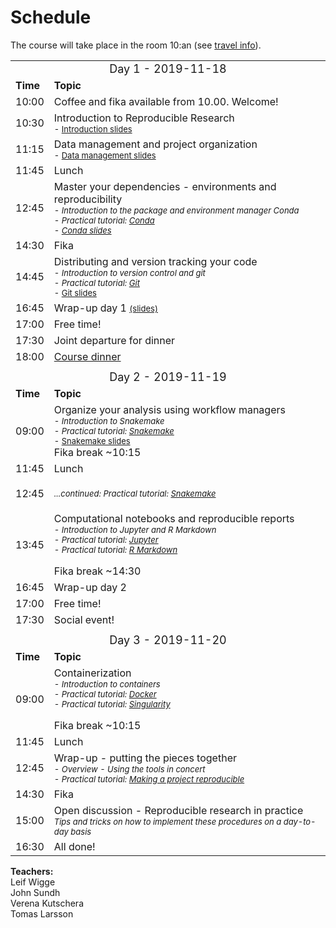 <h1> Schedule </h1>

The course will take place in the room 10:an (see [travel info](travel.md)).

<table>
  <tr>
    <td colspan="3">
      <font size="4">
      <center> Day 1 - 2019-11-18 </center>
    </td>
  </tr>
  <tr>
    <td> <font size="3"><b>Time</b> </td>
    <td> <font size="3"><b>Topic</b> </td>
  </tr>
  <tr>
    <td> <font size="3"> 10:00
    <td> <font size="3"> Coffee and fika available from 10.00. Welcome!</td>
  </tr>
  <tr>
    <td> <font size="3"> 10:30
    <td> <font size="3"> Introduction to Reproducible Research<br>
        <font size="2">
        - <a href="https://drive.google.com/file/d/1U6-6ZEuCo5SIA9JLS11RAuDIzW1A0hin/view?usp=sharing">Introduction slides</a>
    </td>
  </tr>
  <tr>
    <td> <font size="3"> 11:15 </td>
    <td> <font size="3"> Data management and project organization <br>
        <font size="2">
        - <a href="https://drive.google.com/file/d/1McHlrR0L2i1Hl9pg5OqWSneAI4s3k2bP/view?usp=sharing">Data management slides</a>
    </td>
  </tr>
  <tr>
    <td> <font size="3"> 11:45  </td>
    <td> <font size="3"> Lunch </td>
  </tr>
  <tr>
    <td> <font size="3"> 12:45 </td>
    <td>
      <font size="3"> Master your dependencies - environments and reproducibility
      <font size="2"><i><br>
      - Introduction to the package and environment manager Conda<br>
      - Practical tutorial: <a href="../conda/">Conda</a> <br>
      - <a href="https://drive.google.com/file/d/1KkRSicN-7-PAz6H_Lub3QfUaFIUam05p/view?usp=sharing"> Conda slides</a>
    </td>
  </tr>
  <tr>
    <td> <font size="3"> 14:30  </td>
    <td> <font size="3"> Fika </td>
  </tr>
  <tr>
    <td> <font size="3"> 14:45 </td>
    <td>
      <font size="3"> Distributing and version tracking your code
      <font size="2"><i><br>
      - Introduction to version control and git<br>
      - Practical tutorial: <a href="../git/">Git</a></i> <br>
      - <a href="https://drive.google.com/open?id=1jtTobH-Wg_cGGbvPuYfyw0wXcL9D1wKZ"> Git slides</a>
    </td>
  </tr>
  <tr>
    <td> <font size="3"> 16:45 </td>
    <td> <font size="3"> Wrap-up day 1 <font size="2"><a href="https://drive.google.com/file/d/17vODMbM3qthLa1vScQ2zC5v9ZX2SURUj/view?usp=sharing">(slides)</a></td>
  </tr>
  <tr>
    <td> <font size="3"> 17:00 </td>
    <td> <font size="3"> Free time!</td>
  </tr>
  <tr>
    <td> <font size="3"> 17:30 </td>
    <td> <font size="3"> Joint departure for dinner</td>
  </tr>
  <tr>
    <td> <font size="3"> 18:00 </td>
    <td> <font size="3"> <a href="../travel/">Course dinner</a></td>
  </tr>
  <tr>
    <td colspan="3"> </td>
  </tr>
  <tr>
    <td colspan="3">
      <font size="4">
      <center> Day 2  - 2019-11-19 </center>
    </td>
  </tr>
  <tr>
    <td> <font size="3"><b>Time</b> </td>
    <td> <font size="3"><b>Topic</b> </td>
  </tr>
  <tr>
    <td> <font size="3"> 09:00 </td>
    <td>
      <font size="3"> Organize your analysis using workflow managers
      <font size="2"><i><br>
      - Introduction to Snakemake<br>
      - Practical tutorial: <a href="../snakemake/">Snakemake</a></i><br>
      - <a href="https://drive.google.com/file/d/1vpIw0AL1DSzZL_HP1XulGj-iYUiQhMQO/view?usp=sharing"> Snakemake slides</a><br>
      <font size="3">Fika break ~10:15 <br>
    </td>
  </tr>
  <tr>
    <td> <font size="3"> 11:45  </td>
    <td> <font size="3"> Lunch </td>
  </tr>
  <tr>
    <td> <font size="3"> 12:45 </td>
    <td>
      <font size="2"><i><br>
      ...continued: Practical tutorial: <a href="../snakemake/">Snakemake</a></i><br><br>
    </td>
  </tr>
  <tr>
    <td> <font size="3"> 13:45 </td>
    <td>
      <font size="3"> Computational notebooks and reproducible reports
      <font size="2"><i><br>
      - Introduction to Jupyter and R Markdown<br>
      - Practical tutorial: <a href="../jupyter/">Jupyter</a><br>
      - Practical tutorial: <a href="../rmarkdown/">R Markdown</a></i>
      <br><br>
      <font size="3">Fika break ~14:30
    </td>
  </tr>
  <tr>
    <td> <font size="3"> 16:45 </td>
    <td> <font size="3"> Wrap-up day 2</td>
  </tr>
  <tr>
    <td> <font size="3"> 17:00 </td>
    <td> <font size="3"> Free time! </td>
  </tr>
  <tr>
    <td> <font size="3"> 17:30 </td>
    <td> <font size="3"> Social event! </td>
  </tr>
  <tr>
    <td colspan="3"> </td>
  </tr>
  <tr>
    <td colspan="3">
      <font size="4">
      <center> Day 3  - 2019-11-20 </center>
    </td>
  </tr>
  <tr>
    <td> <font size="3"><b>Time</b> </td>
    <td> <font size="3"><b>Topic</b> </td>
  </tr>
  <tr>
    <td> <font size="3"> 09:00
    </td>
    <td>
      <font size="3"> Containerization
      <font size="2"><i><br>
      - Introduction to containers<br>
      - Practical tutorial: <a href="../docker/">Docker</a><br>
      - Practical tutorial: <a href="../singularity">Singularity</a></i><br><br>
      <font size="3">Fika break ~10:15 <br>
    </td>
  </tr>
  <tr>
    <td> <font size="3"> 11:45  </td>
    <td> <font size="3"> Lunch </td>
  </tr>
  <tr>
    <td> <font size="3"> 12:45 </td>
    <td>
      <font size="3"> Wrap-up - putting the pieces together
      <font size="2"><i><br>
      - Overview - Using the tools in concert<br>
      - Practical tutorial: <a href="../repres_project">Making a project reproducible</a></i>
    </td>
  </tr>
  <tr>
    <td> <font size="3"> 14:30  </td>
    <td> <font size="3"> Fika </td>
  </tr>
  <tr>
    <td> <font size="3"> 15:00  </td>
    <td>
      <font size="3"> Open discussion - Reproducible research in practice<br>
      <font size="2"><i>Tips and tricks on how to implement these procedures on a day-to-day basis<br>
    </td>
  </tr>
  <tr>
    <td> <font size="3"> 16:30 </td>
    <td> <font size="3"> All done! </td>
  </tr>
</table>

**Teachers:**  
Leif Wigge  
John Sundh  
Verena Kutschera  
Tomas Larsson
